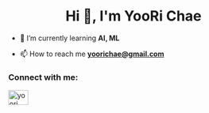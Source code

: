 <h1 align="center">Hi 👋, I'm YooRi Chae</h1>

- 🌱 I’m currently learning **AI, ML**

- 📫 How to reach me **yoorichae@gmail.com**

<h3 align="left">Connect with me:</h3>
<p align="left">
<a href="https://linkedin.com/in/yoori-chae-075909180/" target="blank"><img align="center" src="https://raw.githubusercontent.com/rahuldkjain/github-profile-readme-generator/master/src/images/icons/Social/linked-in-alt.svg" alt="yoori chae" height="30" width="40" /></a>
</p>
